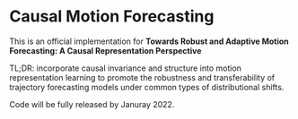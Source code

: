 # Causal Motion Forecasting

This is an official implementation for **Towards Robust and Adaptive Motion Forecasting: A Causal Representation Perspective**

TL;DR: incorporate causal invariance and structure into motion representation learning to promote the robustness and transferability of trajectory forecasting models under common types of distributional shifts.

Code will be fully released by Januray 2022.
